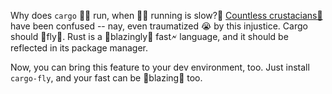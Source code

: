 Why does `cargo` 🏃‍♀️ run, when 🏃‍♀️ running is slow?🤔
[Countless crustacians🦀](https://www.reddit.com/r/rustjerk/comments/11f76c1/im_confused_by_cargo_run/) 
have been confused -- nay, even traumatized 😭 by this injustice.
Cargo should 🚀fly🚀.
Rust is a 🚀blazingly🚀 fast🗲 language, and it should be reflected in its package manager.

Now, you can bring this feature to your dev environment, too. Just install `cargo-fly`, and your fast can be 🚀blazing🚀 too.